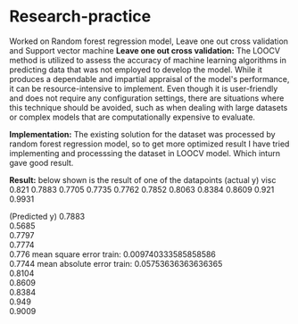 # Research-practice
Worked on Random forest regression model, Leave one out cross validation and Support vector machine
**Leave one out cross validation:**
The LOOCV method is utilized to assess the accuracy of machine learning algorithms in predicting data that was not employed to develop the model. 
While it produces a dependable and impartial appraisal of the model's performance, it can be resource-intensive to implement. Even though it is 
user-friendly and does not require any configuration settings, there are situations where this technique should be avoided, such as when dealing 
with large datasets or complex models that are computationally expensive to evaluate.

**Implementation:**
The existing solution for the dataset was processed by random forest regression model, so to get more optimized result I have tried implementing and processsing
the dataset in LOOCV model. Which inturn gave good result.

**Result:**
below shown is the result of one of the datapoints
(actual y)
visc
0.821
0.7883
0.7705
0.7735
0.7762
0.7852
0.8063
0.8384
0.8609
0.921
0.9931

(Predicted y)
0.7883					
0.5685					
0.7797					
0.7774					
0.776	   mean square error train: 0.009740333585858586				
0.7744	 mean absolute error train: 0.05753636363636365				
0.8104					
0.8609					
0.8384					
0.949					
0.9009					






